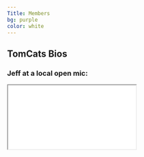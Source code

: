 ```yaml
---
Title: Members
bg: purple
color: white
---
```


## TomCats Bios
### Jeff at a local open mic:
<div class="icontain">
  <iframe src="//www.youtube.com/embed/ByspQSo0wyc" allowfullscreen></iframe>
</div>
